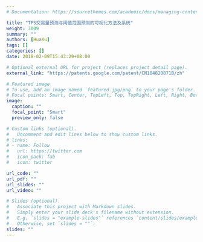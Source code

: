 ```yaml
---
# Documentation: https://sourcethemes.com/academic/docs/managing-content/

title: "TPS交易量预测与阈值范围预测的可视化方法及系统"
weight: 3009
summary: ""
authors: [HuaXu]
tags: []
categories: []
date: 2018-02-09T15:43:29+08:00

# Optional external URL for project (replaces project detail page).
external_link: "https://patents.google.com/patent/CN104820871B/zh"

# Featured image
# To use, add an image named `featured.jpg/png` to your page's folder.
# Focal points: Smart, Center, TopLeft, Top, TopRight, Left, Right, BottomLeft, Bottom, BottomRight.
image:
  caption: ""
  focal_point: "Smart"
  preview_only: false

# Custom links (optional).
#   Uncomment and edit lines below to show custom links.
# links:
# - name: Follow
#   url: https://twitter.com
#   icon_pack: fab
#   icon: twitter

url_code: ""
url_pdf: ""
url_slides: ""
url_video: ""

# Slides (optional).
#   Associate this project with Markdown slides.
#   Simply enter your slide deck's filename without extension.
#   E.g. `slides = "example-slides"` references `content/slides/example-slides.md`.
#   Otherwise, set `slides = ""`.
slides: ""
---
```

